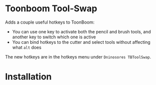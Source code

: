 # Toonboom Tool-Swap

Adds a couple useful hotkeys to ToonBoom:
- You can use one key to activate both the pencil and brush tools, and another key to switch which one is active
- You can bind hotkeys to the cutter and select tools without affecting what `alt` does

The new hotkeys are in the hotkeys menu under `Dninosores TBToolSwap`.

# Installation
